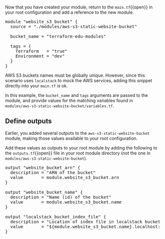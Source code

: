 Now that you have created your module, return to the `main.tf`{{open}} in your root
configuration and add a reference to the new module.

<pre class="file" data-target="clipboard">
module "website_s3_bucket" {
  source = "./modules/aws-s3-static-website-bucket"

  bucket_name = "terraform-edu-modules"

  tags = {
    Terraform   = "true"
    Environment = "dev"
  }
}
</pre>

AWS S3 buckets names must be globally unique. However, since this scenario uses
`localstack` to mock the AWS services, adding this snippet directly into your 
`main.tf` is ok.

In this example, the `bucket_name` and `tags` arguments are passed to the
module, and provide values for the matching variables found in
`modules/aws-s3-static-website-bucket/variables.tf`.

## Define outputs

Earlier, you added several outputs to the `aws-s3-static-website-bucket` module,
making those values available to your root configuration.

Add these values as outputs to your root module by adding the following to
the `outputs.tf`{{open}} file in your root module directory (not the one in
`modules/aws-s3-static-website-bucket`).

<pre class="file" data-target="clipboard">
output "website_bucket_arn" {
  description = "ARN of the bucket"
  value       = module.website_s3_bucket.arn
}

output "website_bucket_name" {
  description = "Name (id) of the bucket"
  value       = module.website_s3_bucket.name
}

output "localstack_bucket_index_file" {
  description = "Location of index file in localstack bucket"
  value       = "${module.website_s3_bucket.name}.localhost:4566/${module.website_s3_bucket.name}/index.html"
}
</pre>
